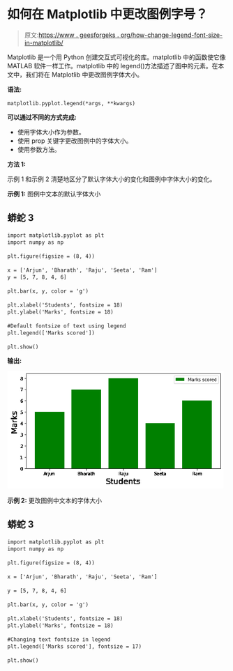 # 如何在 Matplotlib 中更改图例字号？

> 原文:[https://www . geesforgeks . org/how-change-legend-font-size-in-matplotlib/](https://www.geeksforgeeks.org/how-to-change-legend-font-size-in-matplotlib/)

Matplotlib 是一个用 Python 创建交互式可视化的库。matplotlib 中的函数使它像 MATLAB 软件一样工作。matplotlib 中的 legend()方法描述了图中的元素。在本文中，我们将在 Matplotlib 中更改图例字体大小。

**语法:**

```
matplotlib.pyplot.legend(*args, **kwargs)
```

**可以通过不同的方式完成:**

*   使用字体大小作为参数。
*   使用 prop 关键字更改图例中的字体大小。
*   使用参数方法。

**方法 1:**

示例 1 和示例 2 清楚地区分了默认字体大小的变化和图例中字体大小的变化。

**示例 1:** 图例中文本的默认字体大小

## 蟒蛇 3

```
import matplotlib.pyplot as plt
import numpy as np

plt.figure(figsize = (8, 4))

x = ['Arjun', 'Bharath', 'Raju', 'Seeta', 'Ram']
y = [5, 7, 8, 4, 6]

plt.bar(x, y, color = 'g')

plt.xlabel('Students', fontsize = 18)
plt.ylabel('Marks', fontsize = 18)

#Default fontsize of text using legend
plt.legend(['Marks scored'])

plt.show()
```

**输出:**

![](img/9ad94f3bbac7a7f581a452831f88f142.png)

**示例 2:** 更改图例中文本的字体大小

## 蟒蛇 3

```
import matplotlib.pyplot as plt
import numpy as np

plt.figure(figsize = (8, 4))

x = ['Arjun', 'Bharath', 'Raju', 'Seeta', 'Ram']

y = [5, 7, 8, 4, 6]

plt.bar(x, y, color = 'g')

plt.xlabel('Students', fontsize = 18)
plt.ylabel('Marks', fontsize = 18)

#Changing text fontsize in legend 
plt.legend(['Marks scored'], fontsize = 17)

plt.show()
```